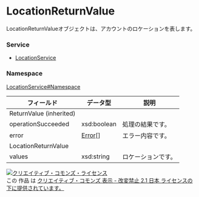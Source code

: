 # LocationReturnValue
LocationReturnValueオブジェクトは、アカウントのロケーションを表します。
### Service
+ [LocationService](../../services/LocationService.md)

### Namespace
[LocationService#Namespace](../../services/LocationService.md#namespace)

| フィールド | データ型 | 説明 | 
|---|---|---|
| ReturnValue (inherited)|||
| operationSucceeded| xsd:boolean| 処理の結果です。 |
| error| <a href="../Common/Error.md"><span>Error</span></a>[]| エラー内容です。 |
| LocationReturnValue|||
| values| xsd:string| ロケーションです。 |

<a rel="license" href="http://creativecommons.org/licenses/by-nd/2.1/jp/"><img alt="クリエイティブ・コモンズ・ライセンス" style="border-width:0" src="https://i.creativecommons.org/l/by-nd/2.1/jp/88x31.png" /></a><br />この 作品 は <a rel="license" href="http://creativecommons.org/licenses/by-nd/2.1/jp/">クリエイティブ・コモンズ 表示 - 改変禁止 2.1 日本 ライセンスの下に提供されています。</a>

